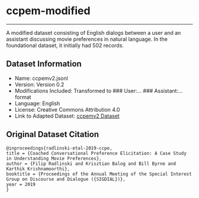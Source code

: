 # ccpem-modified
---
A modified dataset consisting of English dialogs between a user and an assistant discussing movie preferences in natural language. In the foundational dataset, it initially had 502 records.

## Dataset Information

- Name: ccpemv2.jsonl
- Version: Version 0.2
- Modifications Included: Transformed to ### User:... ### Assistant:... format
- Language: English
- License: Creative Commons Attribution 4.0
- Link to Adapted Dataset: [ccpemv2 Dataset](https://huggingface.co/datasets/aloobun/ccpemv2)

## Original Dataset Citation
```
@inproceedings{radlinski-etal-2019-ccpe,
title = {Coached Conversational Preference Elicitation: A Case Study in Understanding Movie Preferences},
author = {Filip Radlinski and Krisztian Balog and Bill Byrne and Karthik Krishnamoorthi},
booktitle = {Proceedings of the Annual Meeting of the Special Interest Group on Discourse and Dialogue ({SIGDIAL})},
year = 2019
}
```
